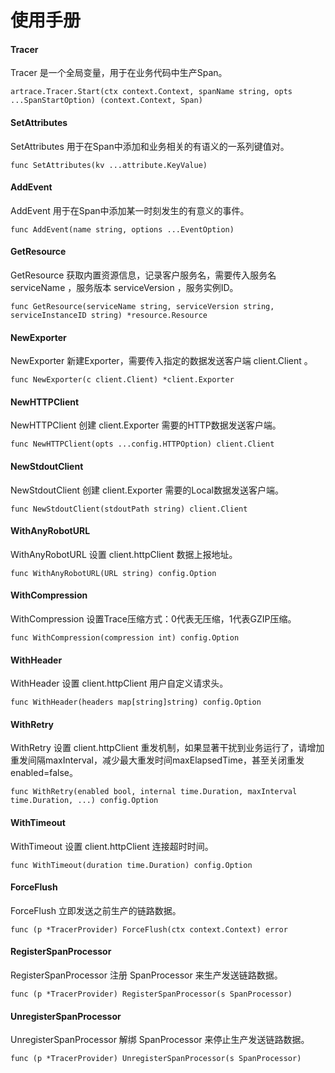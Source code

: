 # 使用手册

#### Tracer

Tracer 是一个全局变量，用于在业务代码中生产Span。

```
artrace.Tracer.Start(ctx context.Context, spanName string, opts ...SpanStartOption) (context.Context, Span)
```

#### SetAttributes

SetAttributes 用于在Span中添加和业务相关的有语义的一系列键值对。

```
func SetAttributes(kv ...attribute.KeyValue)
```

#### AddEvent

AddEvent 用于在Span中添加某一时刻发生的有意义的事件。

```
func AddEvent(name string, options ...EventOption)
```

#### GetResource

GetResource 获取内置资源信息，记录客户服务名，需要传入服务名 serviceName ，服务版本 serviceVersion ，服务实例ID。

```
func GetResource(serviceName string, serviceVersion string, serviceInstanceID string) *resource.Resource
```

#### NewExporter

NewExporter 新建Exporter，需要传入指定的数据发送客户端 client.Client 。

```
func NewExporter(c client.Client) *client.Exporter
```

#### NewHTTPClient

NewHTTPClient 创建 client.Exporter 需要的HTTP数据发送客户端。

```
func NewHTTPClient(opts ...config.HTTPOption) client.Client
```

#### NewStdoutClient

NewStdoutClient 创建 client.Exporter 需要的Local数据发送客户端。

```
func NewStdoutClient(stdoutPath string) client.Client
```

#### WithAnyRobotURL

WithAnyRobotURL 设置 client.httpClient 数据上报地址。

```
func WithAnyRobotURL(URL string) config.Option
```

#### WithCompression

WithCompression 设置Trace压缩方式：0代表无压缩，1代表GZIP压缩。

```
func WithCompression(compression int) config.Option
```

#### WithHeader

WithHeader 设置 client.httpClient 用户自定义请求头。

```
func WithHeader(headers map[string]string) config.Option
```

#### WithRetry

WithRetry 设置 client.httpClient 重发机制，如果显著干扰到业务运行了，请增加重发间隔maxInterval，减少最大重发时间maxElapsedTime，甚至关闭重发enabled=false。

```
func WithRetry(enabled bool, internal time.Duration, maxInterval time.Duration, ...) config.Option
```

#### WithTimeout

WithTimeout 设置 client.httpClient 连接超时时间。

```
func WithTimeout(duration time.Duration) config.Option
```

#### ForceFlush

ForceFlush 立即发送之前生产的链路数据。

```
func (p *TracerProvider) ForceFlush(ctx context.Context) error
```

#### RegisterSpanProcessor

RegisterSpanProcessor 注册 SpanProcessor 来生产发送链路数据。

```
func (p *TracerProvider) RegisterSpanProcessor(s SpanProcessor)
```

#### UnregisterSpanProcessor

UnregisterSpanProcessor 解绑 SpanProcessor 来停止生产发送链路数据。

```
func (p *TracerProvider) UnregisterSpanProcessor(s SpanProcessor)
```